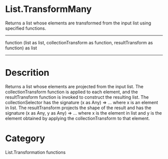 ﻿# List.TransformMany
Returns a list whose elements are transformed from the input list using specified functions.
***
function (list as list, collectionTransform as function, resultTransform as function) as list
***
# Descrition 
Returns a list whose elements are projected from the input list. The collectionTransform function is applied to each element, and the resultTransform function is invoked to construct the resulting list. 
    The collectionSelector has the signature (x as Any) => ... where x is an element in list. 
    The resultTransform projects the shape of the result and has the signature (x as Any, y as Any) => ... where x is the element in list and y is the element obtained by applying the collectionTransform to that element.
# Category 
List.Transformation functions
